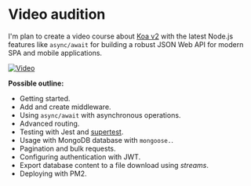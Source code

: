 # Video audition

I'm plan to create a video course about [Koa v2](https://github.com/koajs/koa/tree/v2.x/) with the latest Node.js features like `async/await` for building a robust JSON Web API for modern SPA and mobile applications.

[![Video](https://img.youtube.com/vi/iOfOapc4gao/0.jpg)](https://www.youtube.com/watch?v=iOfOapc4gao "Everything Is AWESOME")

**Possible outline:**

* Getting started.
* Add and create middleware.
* Using `async/await` with asynchronous operations.
* Advanced routing.
* Testing with Jest and [supertest](https://github.com/visionmedia/supertest).
* Usage with MongoDB database with `mongoose.`.
* Pagination and bulk requests.
* Configuring authentication with JWT.
* Export database content to a file download using _streams_.
* Deploying with PM2.
